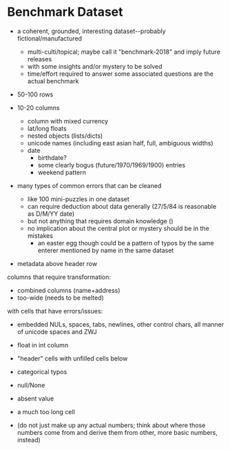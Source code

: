 # Benchmark Dataset

- a coherent, grounded, interesting dataset--probably fictional/manufactured
   - multi-culti/topical; maybe call it "benchmark-2018" and imply future releases
   - with some insights and/or mystery to be solved
   - time/effort required to answer some associated questions are the actual benchmark

- 50-100 rows
- 10-20 columns
   - column with mixed currency
   - lat/long floats
   - nested objects (lists/dicts)
   - unicode names (including east asian half, full, ambiguous widths)
   - date
      - birthdate?
      - some clearly bogus (future/1970/1969/1900) entries
      - weekend pattern
- many types of common errors that can be cleaned
   - like 100 mini-puzzles in one dataset
   - can require deduction about data generally (27/5/84 is reasonable as D/M/YY date)
   - but not anything that requires domain knowledge ()
   - no implication about the central plot or mystery should be in the mistakes
      - an easter egg though could be a pattern of typos by the same enterer mentioned by name in the same dataset

- metadata above header row

columns that require transformation:
   - combined columns (name+address)
   - too-wide (needs to be melted)

with cells that have errors/issues:
   - embedded NULs, spaces, tabs, newlines, other control chars, all manner of unicode spaces and ZWJ
   - float in int column
   - "header" cells with unfilled cells below
   - categorical typos
   - null/None
   - absent value
   - a much too long cell 

- (do not just make up any actual numbers; think about where those numbers come from and derive them from other, more basic numbers, instead)
